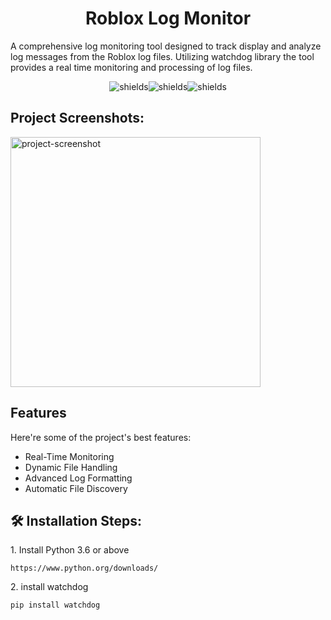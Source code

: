 <h1 align="center" id="title">Roblox Log Monitor</h1>

<p id="description">A comprehensive log monitoring tool designed to track display and analyze log messages from the Roblox log files. Utilizing watchdog library the tool provides a real time monitoring and processing of log files.</p>

<p align="center"><img src="https://img.shields.io/badge/language-python-blue" alt="shields"><img src="https://img.shields.io/badge/deployment-passing-green" alt="shields"><img src="https://img.shields.io/badge/sexy-hell_yea-pink" alt="shields"></p>

<h2>Project Screenshots:</h2>

<img src="![screenie](https://github.com/user-attachments/assets/5e6f3471-a00a-477c-bb23-df6ece660dba)
" alt="project-screenshot" width="400" height="400/">

  
  
<h2>Features</h2>

Here're some of the project's best features:

*   Real-Time Monitoring
*   Dynamic File Handling
*   Advanced Log Formatting
*   Automatic File Discovery

<h2>🛠️ Installation Steps:</h2>

<p>1. Install Python 3.6 or above</p>

```
https://www.python.org/downloads/
```

<p>2. install watchdog</p>

```
pip install watchdog
```

